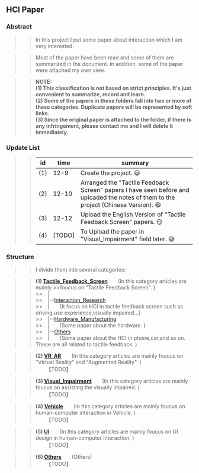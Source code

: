 ## HCI Paper ##

### Abstract ###
>>In this project I put some paper about interaction which I am very interested.

>>Most of the paper have been read and some of them are summarized in the document. 
>>In addition, some of the paper were attached my own view.
  
>>**NOTE:**   
>>**(1) This classification is not based on strict principles. It's just convenient to summarize, record and learn.**    
>>**(2) Some of the papers in these folders fall into two or more of these categories. Duplicate papers will be represented by soft links.**    
>>**(3) Since the original paper is attached to the folder, if there is any infringement, please contact me and I will delete it immediately.**    

  
  
### Update List ###
>>id | time | summary
>>-|-|-
>>(1) | 12-9 | Create the project.  :smiley:  
>>(2) | 12-10 | Arranged the "Tactile Feedback Screen" papers I have seen before and uploaded the notes of them to the project (Chinese Version).  :laughing:  
>>(3) | 12-12 | Upload the English Version of "Tactile Feedback Screen" papers.  :smirk:  
>>(4) | [TODO] | To Upload the paper in "Visual_Impairment" field later.  :sweat_smile:  
  
  
### Structure ###
>>I divide them into several categories:
    
>>**(1) [Tactile_Feedback_Screen](https://github.com/ashjpo/HCI_paper/tree/master/Tactile_Feedback_Screen)**&ensp;&ensp;&ensp;&ensp;(In this category articles are mainly >>foucus on "Tactile Feedback Screen". )  
    >>&ensp;&ensp;|        
    >>&ensp;&ensp;|--[Interaction_Research](https://github.com/ashjpo/HCI_paper/tree/master/Tactile_Feedback_Screen/Interaction_Research)  
    >>&ensp;&ensp;|&ensp;&ensp;&ensp;&ensp;(It focus on HCI in tactile feedback screen such as driving,use experience,visually impaired...)  
    >>&ensp;&ensp;|--[Hardware_Manufacturing](https://github.com/ashjpo/HCI_paper/tree/master/Tactile_Feedback_Screen/Hardware_Manufacturing)   
    >>&ensp;&ensp;|&ensp;&ensp;&ensp;&ensp;(Some paper about the hardware. )  
    >>&ensp;&ensp;|--[Others](https://github.com/ashjpo/HCI_paper/tree/master/Tactile_Feedback_Screen/Others)    
    >>&ensp;&ensp;|&ensp;&ensp;&ensp;&ensp;(Some paper about the HCI in phone,car,and so on. These are all related to tactile feedback. )  
  
  


  
>>**(2) [VR_AR](https://github.com/ashjpo/HCI_paper/tree/master/VR_AR)**&ensp;&ensp;&ensp;&ensp;(In this category articles are mainly foucus on "Virtual Reality" and "Augmented Reality". )  
>>&ensp;&ensp;&ensp;&ensp;【TODO】
  
  


  
>>**(3) [Visual_Impairment](https://github.com/ashjpo/HCI_paper/tree/master/Visual_Impairment)**&ensp;&ensp;&ensp;&ensp;(In this category articles are mainly foucus on assisting the visually impaired. )  
>>&ensp;&ensp;&ensp;&ensp;【TODO】
  
  


  
>>**(4) [Vehicle](https://github.com/ashjpo/HCI_paper/tree/master/Vehicle)**&ensp;&ensp;&ensp;&ensp;(In this category articles are mainly foucus on human-computer interaction in Vehicle. )  
>>&ensp;&ensp;&ensp;&ensp;【TODO】    
  
  


  
>>**(5) [UI](https://github.com/ashjpo/HCI_paper/tree/master/UI)**&ensp;&ensp;&ensp;&ensp;(In this category articles are mainly foucus on UI design in human-computer interaction. )  
>>&ensp;&ensp;&ensp;&ensp;【TODO】    
  
  


  
>>**(6) [Others](https://github.com/ashjpo/HCI_paper/tree/master/Others)**&ensp;&ensp;&ensp;&ensp;(Others)  
>>&ensp;&ensp;&ensp;&ensp;【TODO】    